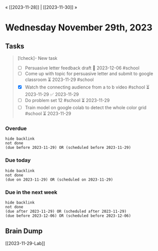 « [[2023-11-28]] | [[2023-11-30]] » 
# Wednesday November 29th, 2023

## Tasks
>[!check]- New task
>- [ ] Persuasive letter feedback draft 📅 2023-12-06 #school
>- [ ] Come up with topic for persuasive letter and submit to google classroom ⏳  2023-11-29  #school 
>- [x] Watch the connecting audience from a to b video #school ⏳ 2023-11-29 ✅ 2023-11-29
>- [ ] Do problem set 12 #school ⏳ 2023-11-29 
>- [ ] Train model on google colab to detect the whole color grid #school ⏳ 2023-11-29 
### Overdue
```tasks
hide backlink
not done
(due before 2023-11-29) OR (scheduled before 2023-11-29)
```

### Due today
```tasks
hide backlink
not done
(due on 2023-11-29) OR (scheduled on 2023-11-29)
```

### Due in the next week
```tasks
hide backlink
not done
(due after 2023-11-29) OR (scheduled after 2023-11-29)
(due before 2023-12-06) OR (scheduled before 2023-12-06)
```

## Brain Dump
[[2023-11-29-Lab]]
